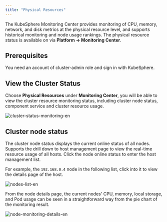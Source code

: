 ```yaml
---
title: "Physical Resources"
---
```


The KubeSphere Monitoring Center provides monitoring of CPU, memory, network, and disk metrics at the physical resource level, and supports historical monitoring and node usage rankings. The physical resource status is available on via **Platform → Monitoring Center**.

## Prerequisites

You need an account of cluster-admin role and sign in with KubeSphere.

## View the Cluster Status

Choose **Physical Resources** under **Monitoring Center**, you will be able to view the cluster resource monitoring status, including cluster node status, component service and cluster resource usage.

![cluster-status-monitoring-en](/cluster-status-monitoring-en.png)

## Cluster node status

The cluster node status displays the current online status of all nodes. Supports the drill down to host management page to view the real-time resource usage of all hosts. Click the node online status to enter the host management list.

For example, the `192.168.0.4` node in the following list, click into it to view the details page of the host.

![nodes-list-en](/nodes-list-en.png)

From the node details page, the current nodes' CPU, memory, local storage, and Pod usage can be seen in a straightforward way from the pie chart of the monitoring result.

![node-monitoring-details-en](/node-monitoring-details-en.png)


